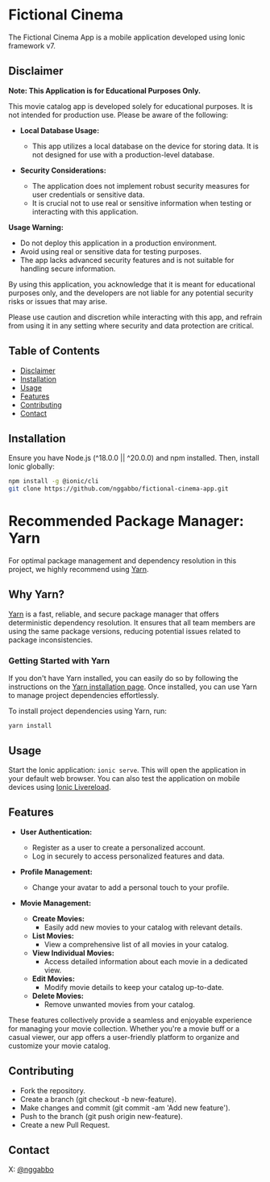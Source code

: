 # Fictional Cinema
The Fictional Cinema App is a mobile application developed using Ionic framework v7.

## Disclaimer

**Note: This Application is for Educational Purposes Only.**

This movie catalog app is developed solely for educational purposes. It is not intended for production use. Please be aware of the following:

- **Local Database Usage:**
  - This app utilizes a local database on the device for storing data. It is not designed for use with a production-level database.

- **Security Considerations:**
  - The application does not implement robust security measures for user credentials or sensitive data.
  - It is crucial not to use real or sensitive information when testing or interacting with this application.

**Usage Warning:**
- Do not deploy this application in a production environment.
- Avoid using real or sensitive data for testing purposes.
- The app lacks advanced security features and is not suitable for handling secure information.

By using this application, you acknowledge that it is meant for educational purposes only, and the developers are not liable for any potential security risks or issues that may arise.

Please use caution and discretion while interacting with this app, and refrain from using it in any setting where security and data protection are critical.

## Table of Contents

- [Disclaimer](#Disclaimer)
- [Installation](#installation)
- [Usage](#usage)
- [Features](#features)
- [Contributing](#contributing)
- [Contact](#contact)

## Installation

Ensure you have Node.js (^18.0.0 || ^20.0.0) and npm installed. Then, install Ionic globally:

```bash
npm install -g @ionic/cli
git clone https://github.com/nggabbo/fictional-cinema-app.git
```

# Recommended Package Manager: Yarn

For optimal package management and dependency resolution in this project, we highly recommend using [Yarn](https://yarnpkg.com/).

## Why Yarn?

[Yarn](https://yarnpkg.com/) is a fast, reliable, and secure package manager that offers deterministic dependency resolution. It ensures that all team members are using the same package versions, reducing potential issues related to package inconsistencies.

### Getting Started with Yarn

If you don't have Yarn installed, you can easily do so by following the instructions on the [Yarn installation page](https://yarnpkg.com/getting-started/install). Once installed, you can use Yarn to manage project dependencies effortlessly.

To install project dependencies using Yarn, run:

`yarn install`

## Usage
Start the Ionic application:
`ionic serve`. This will open the application in your default web browser. You can also test the application on mobile devices using  [Ionic Livereload](https://ionicframework.com/docs/cli/livereload).

## Features

- **User Authentication:**
  - Register as a user to create a personalized account.
  - Log in securely to access personalized features and data.

- **Profile Management:**
  - Change your avatar to add a personal touch to your profile.

- **Movie Management:**
  - **Create Movies:**
    - Easily add new movies to your catalog with relevant details.
  - **List Movies:**
    - View a comprehensive list of all movies in your catalog.
  - **View Individual Movies:**
    - Access detailed information about each movie in a dedicated view.
  - **Edit Movies:**
    - Modify movie details to keep your catalog up-to-date.
  - **Delete Movies:**
    - Remove unwanted movies from your catalog.

These features collectively provide a seamless and enjoyable experience for managing your movie collection. Whether you're a movie buff or a casual viewer, our app offers a user-friendly platform to organize and customize your movie catalog.

## Contributing
- Fork the repository.
- Create a branch (git checkout -b new-feature).
- Make changes and commit (git commit -am 'Add new feature').
- Push to the branch (git push origin new-feature).
- Create a new Pull Request.

## Contact
X: [@nggabbo](https://twitter.com/ngGabbo)
